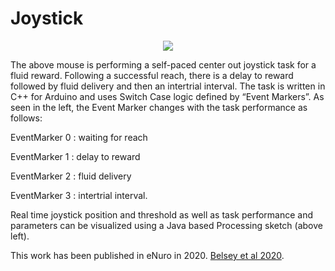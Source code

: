 # Joystick
<p align="center">
  <img src = "https://github.com/YttriLab/Joystick/blob/master/Demo/JSGithubDemo.gif">
</p>

<p style="text-align:center;">

The above mouse is performing a self-paced center out joystick task for a fluid reward. Following a successful reach, there is a delay to reward followed by fluid delivery and then an intertrial interval. The task is written in C++ for Arduino and uses Switch Case logic defined by “Event Markers”.  As seen in the left, the Event Marker changes with the task performance as follows:</p>
<p>EventMarker 0 : waiting for reach </p>
<p>EventMarker 1 : delay to reward </p>
<p>EventMarker 2 : fluid delivery </p>
<p>EventMarker 3 : intertrial interval.</p>
<p>Real time joystick position and threshold as well as task performance and parameters can be visualized using a Java based Processing sketch (above left). 
</p>


This work has been published in eNuro in 2020.
[Belsey et al 2020](https://www.eneuro.org/content/7/2/ENEURO.0523-19.2020).
